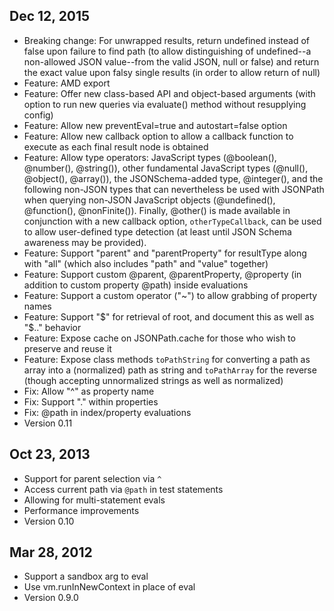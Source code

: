 ## Dec 12, 2015
- Breaking change: For unwrapped results, return undefined instead of false upon failure to find path (to allow distinguishing of undefined--a non-allowed JSON value--from the valid JSON, null or false) and return the exact value upon falsy single results (in order to allow return of null)
- Feature: AMD export
- Feature: Offer new class-based API and object-based arguments (with option to run new queries via evaluate() method without resupplying config)
- Feature: Allow new preventEval=true and autostart=false option
- Feature: Allow new callback option to allow a callback function to execute as each final result node is obtained
- Feature: Allow type operators: JavaScript types (@boolean(), @number(), @string()), other fundamental JavaScript types (@null(), @object(), @array()), the JSONSchema-added type, @integer(), and the following non-JSON types that can nevertheless be used with JSONPath when querying non-JSON JavaScript objects (@undefined(), @function(), @nonFinite()). Finally, @other() is made available in conjunction with a new callback option, `otherTypeCallback`, can be used to allow user-defined type detection (at least until JSON Schema awareness may be provided).
- Feature: Support "parent" and "parentProperty" for resultType along with "all" (which also includes "path" and "value" together)
- Feature: Support custom @parent, @parentProperty, @property (in addition to custom property @path) inside evaluations
- Feature: Support a custom operator ("~") to allow grabbing of property names
- Feature: Support "$" for retrieval of root, and document this as well as "$.." behavior
- Feature: Expose cache on JSONPath.cache for those who wish to preserve and reuse it
- Feature: Expose class methods `toPathString` for converting a path as array into a (normalized) path as string and `toPathArray` for the reverse (though accepting unnormalized strings as well as normalized)
- Fix: Allow "^" as property name
- Fix: Support "." within properties
- Fix: @path in index/property evaluations
- Version 0.11

## Oct 23, 2013

- Support for parent selection via `^`
- Access current path via `@path` in test statements
- Allowing for multi-statement evals
- Performance improvements
- Version 0.10

## Mar 28, 2012

- Support a sandbox arg to eval
- Use vm.runInNewContext in place of eval
- Version 0.9.0
